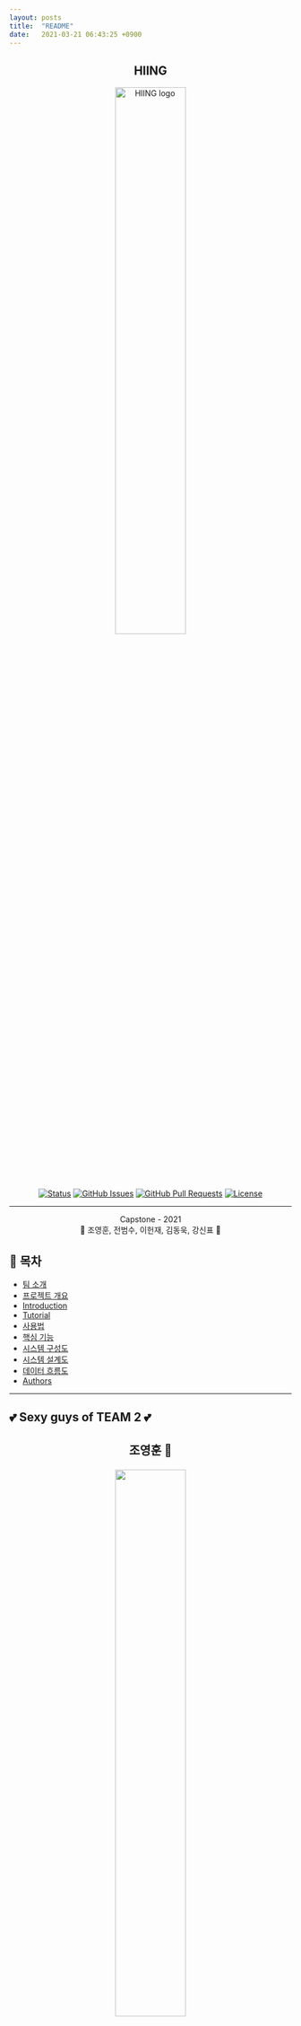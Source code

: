 ```yaml
---
layout: posts
title:  "README"
date:   2021-03-21 06:43:25 +0900
---
```



<h2 align="center">HIING</h2>

<p align="center">
  <a href="http://www.hiing.ml/" rel="noopener">
 <img width="50%" src="assets/img/logo.png" alt="HIING logo"></a>
</p>


<div align="center">

  [![Status](https://img.shields.io/badge/status-active-success.svg)]()
  [![GitHub Issues](https://img.shields.io/github/issues/kookmin-sw/capstone-2021-2021-2.svg)](https://github.com/kookmin-sw/capstone-2021-2/issues)
  [![GitHub Pull Requests](https://img.shields.io/github/issues-pr/kookmin-sw/capstone-2021-2.svg)](https://github.com/kookmin-sw/capstone-2021-2/pulls)
  [![License](https://img.shields.io/badge/license-MIT-blue.svg)](/LICENSE)

</div>

---

<p align="center"> Capstone - 2021
    <br> 
    🤖 조영훈, 전범수, 이헌재, 김동욱, 강신표 🤖
</p>

## 📝 목차
+ [팀 소개](#team)
+ [프로젝트 개요](#overview)
+ [Introduction](#intro)
+ [Tutorial](#tutorial)
+ [사용법](#usage)
+ [핵심 기능](#core_function)
+ [시스템 구성도](#system_diagram)
+ [시스템 설계도](#system_design)
+ [데이터 흐름도](#data_flow)
+ [Authors](#authors)

***

## 💕 Sexy guys of TEAM 2 💕 <a name = "team"></a>
<h2>
  <p align="center">
    조영훈 &#128060;
  </p>
  <p align="center">
    <img src="assets/img/younghoon.jpg", width="50%">
  </p>
</h2>

```jsx
학번 : 20153223
#팀장 #뭐라써 #일단 #비워놔줘
``` 

***

<h2>
  <p align="center">
    전범수 &#128047;
  </p>
  <p align="center">
    <img src="assets/img/beomsu.jpg", width="50%">
  </p>
</h2>

```jsx
학번 : 20153223
#비둘기
```

***

<h2>
  <p align="center">
    강신표 &#128018;
  </p>
  <p align="center">
    <img src="assets/img/comma.jpg", width="50%">
  </p>
</h2>

```jsx
학번 : 20163081
#전문바리스타🍹 #Comma #thedotio #thedotiolounge
``` 

***

<h2>
  <p align="center">
    이헌재 &#128055;
  </p>
  <p align="center">
    <img src="assets/img/heonjae.jpg", width="50%">
  </p>
</h2>

```jsx
학번 : 20163148
#잘먹고잘살자 #펭-하
```

***

<h2>
  <p align="center">
    김동욱 &#128039;	
  </p>
  <p align="center">
    <img src="assets/img/wooki.jpg", width="50%">
  </p>
</h2>

```jsx
학번 : 20163090
#너랑 #나랑 #슬랑 #제4대 #소프트웨어융합대학 #학생회장 #크크큭
```

<br>

---

## 🧐 Ⅰ. 프로젝트 개요 <a name = "overview"></a>
z
z
z
z
z

<br>


## 🎥 Ⅱ. Introduction <a name = "intro"></a>
### 계획서 영상 

{% youtube "https://youtu.be/NRNmtivPw1g" %}

<br>

## 💭 Ⅲ. Tutorial <a name = "tutorial"></a>

추후 동영상 추가 예정

<br>


## 🎈 Ⅳ. 사용법 <a name = "usage"></a>
### Example:

> 홍홍홍

**Definition:**

잉잉잉

**Example:**

앙앙앙

<br>

## 🔍 Ⅴ. 핵심 기능 <a name = "core_function"></a>
> **나만의 컨텐츠 만들기**

![function_1](assets/img/function_1.png)

<br>
<br>

> **컨텐츠 풀이(QUIZ) 및 문제 진행 방식**

![function_2](assets/img/function_2.png)

<br>
<br>

> **QUIZ 결과 통계화 및 서비스**

![function_3](assets/img/function_3.png)

<br>
<br>

## 🔍 Ⅵ. 시스템 구성도 <a name = "system_diagram"></a>
![diagram](assets/img/diagram.png)

<br>
<br>

## 🛠 Ⅶ. 시스템 설계도 <a name = "system_design"></a>
![design](assets/img/system_design.png)

<br>
<br>

## 🔄 Ⅷ. 데이터 흐름도 <a name = "data_flow"></a>
![dataflow](assets/img/data_flow.png)

<br>
<br>


## ✍️ Authors <a name = "authors"></a>
+ Comma - Initial work
    + [github](https://github.com/sinpyo)
    + [instagram](https://www.instagram.com/kang__comma)

See also the list of [contributors](https://github.com/kookmin-sw/capstone-2021-2) who participated in this project.

You can also see the other project of [capstone-2021](https://github.com/kookmin-sw)

<br>

***

<br>
<br>
